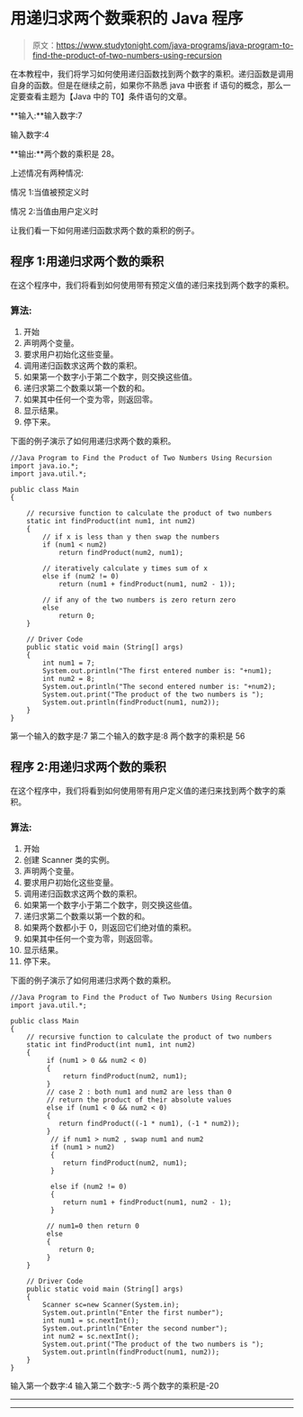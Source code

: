 # 用递归求两个数乘积的 Java 程序

> 原文：<https://www.studytonight.com/java-programs/java-program-to-find-the-product-of-two-numbers-using-recursion>

在本教程中，我们将学习如何使用递归函数找到两个数字的乘积。递归函数是调用自身的函数。但是在继续之前，如果你不熟悉 java 中嵌套 if 语句的概念，那么一定要查看主题为【Java 中的 T0】条件语句的文章。

**输入:**输入数字:7

输入数字:4

**输出:**两个数的乘积是 28。

上述情况有两种情况:

情况 1:当值被预定义时

情况 2:当值由用户定义时

让我们看一下如何用递归函数求两个数的乘积的例子。

## 程序 1:用递归求两个数的乘积

在这个程序中，我们将看到如何使用带有预定义值的递归来找到两个数字的乘积。

### 算法:

1.  开始
2.  声明两个变量。
3.  要求用户初始化这些变量。
4.  调用递归函数求这两个数的乘积。
5.  如果第一个数字小于第二个数字，则交换这些值。
6.  递归求第二个数乘以第一个数的和。
7.  如果其中任何一个变为零，则返回零。
8.  显示结果。
9.  停下来。

下面的例子演示了如何用递归求两个数的乘积。

```
//Java Program to Find the Product of Two Numbers Using Recursion
import java.io.*;
import java.util.*;

public class Main 
{

    // recursive function to calculate the product of two numbers
    static int findProduct(int num1, int num2)
    {
        // if x is less than y then swap the numbers
        if (num1 < num2)
            return findProduct(num2, num1);

        // iteratively calculate y times sum of x
        else if (num2 != 0)
            return (num1 + findProduct(num1, num2 - 1));

        // if any of the two numbers is zero return zero
        else
            return 0;
    }

    // Driver Code
    public static void main (String[] args)
    {
        int num1 = 7;
        System.out.println("The first entered number is: "+num1); 
        int num2 = 8;
        System.out.println("The second entered number is: "+num2); 
        System.out.print("The product of the two numbers is "); 
        System.out.println(findProduct(num1, num2)); 
    }
}
```

第一个输入的数字是:7
第二个输入的数字是:8
两个数字的乘积是 56

## 程序 2:用递归求两个数的乘积

在这个程序中，我们将看到如何使用带有用户定义值的递归来找到两个数字的乘积。

### 算法:

1.  开始
2.  创建 Scanner 类的实例。
3.  声明两个变量。
4.  要求用户初始化这些变量。
5.  调用递归函数求这两个数的乘积。
6.  如果第一个数字小于第二个数字，则交换这些值。
7.  递归求第二个数乘以第一个数的和。
8.  如果两个数都小于 0，则返回它们绝对值的乘积。
9.  如果其中任何一个变为零，则返回零。
10.  显示结果。
11.  停下来。

下面的例子演示了如何用递归求两个数的乘积。

```
//Java Program to Find the Product of Two Numbers Using Recursion
import java.util.*;

public class Main 
{
    // recursive function to calculate the product of two numbers
    static int findProduct(int num1, int num2)
    {
         if (num1 > 0 && num2 < 0) 
         {
             return findProduct(num2, num1);
         }
         // case 2 : both num1 and num2 are less than 0
         // return the product of their absolute values
         else if (num1 < 0 && num2 < 0) 
         {
            return findProduct((-1 * num1), (-1 * num2));
         }
          // if num1 > num2 , swap num1 and num2 
          if (num1 > num2) 
          {
             return findProduct(num2, num1);
          }

          else if (num2 != 0) 
          {
             return num1 + findProduct(num1, num2 - 1);
          }

         // num1=0 then return 0
         else 
         {
            return 0;
         }
    }

    // Driver Code
    public static void main (String[] args)
    {
        Scanner sc=new Scanner(System.in);
        System.out.println("Enter the first number"); 
        int num1 = sc.nextInt();
        System.out.println("Enter the second number"); 
        int num2 = sc.nextInt();
        System.out.print("The product of the two numbers is "); 
        System.out.println(findProduct(num1, num2)); 
    }
}
```

输入第一个数字:4
输入第二个数字:-5
两个数字的乘积是-20

* * *

* * *